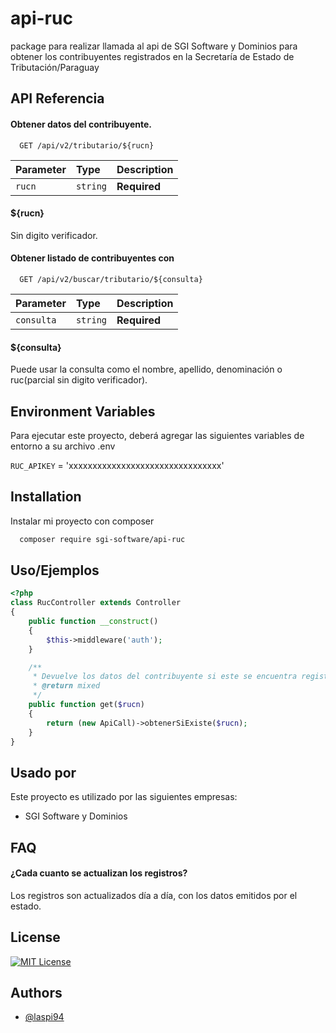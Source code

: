 # api-ruc

package para realizar llamada al api de SGI Software y Dominios para obtener los contribuyentes registrados en la Secretaría de Estado de Tributación/Paraguay

## API Referencia

#### Obtener datos del contribuyente.

```http
  GET /api/v2/tributario/${rucn}
```

| Parameter | Type     | Description                |
| :-------- | :------- | :------------------------- |
| `rucn` | `string` | **Required** |

#### ${rucn}

Sin digito verificador.

#### Obtener listado de contribuyentes con 

```http
  GET /api/v2/buscar/tributario/${consulta}
```

| Parameter | Type     | Description                       |
| :-------- | :------- | :-------------------------------- |
| `consulta` | `string` | **Required** |

#### ${consulta}

Puede usar la consulta como el nombre, apellido, denominación o ruc(parcial sin digito verificador).

## Environment Variables

Para ejecutar este proyecto, deberá agregar las siguientes variables de entorno a su archivo .env

`RUC_APIKEY` = 'xxxxxxxxxxxxxxxxxxxxxxxxxxxxxxxx'


## Installation

Instalar mi proyecto con composer

```bash
  composer require sgi-software/api-ruc
```
    
## Uso/Ejemplos

```php
<?php
class RucController extends Controller
{
    public function __construct()
    {
        $this->middleware('auth');
    }

    /**
     * Devuelve los datos del contribuyente si este se encuentra registrado en la SET.
     * @return mixed
     */
    public function get($rucn)
    {
        return (new ApiCall)->obtenerSiExiste($rucn);
    }
}
```
## Usado por

Este proyecto es utilizado por las siguientes empresas:

- SGI Software y Dominios

## FAQ

#### ¿Cada cuanto se actualizan los registros?

Los registros son actualizados día a día, con los datos emitidos por el estado.

## License

[![MIT License](https://img.shields.io/badge/License-MIT-green.svg)](https://choosealicense.com/licenses/mit/)
## Authors

- [@laspi94](https://www.github.com/laspi94)